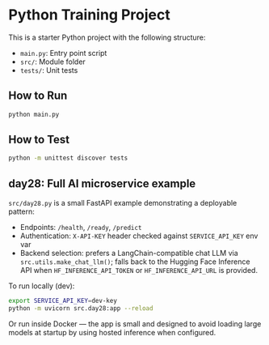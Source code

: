 # Python Training Project

This is a starter Python project with the following structure:

- `main.py`: Entry point script
- `src/`: Module folder
- `tests/`: Unit tests

## How to Run

```bash
python main.py
```

## How to Test

```bash
python -m unittest discover tests
```

## day28: Full AI microservice example

`src/day28.py` is a small FastAPI example demonstrating a deployable pattern:

- Endpoints: `/health`, `/ready`, `/predict`
- Authentication: `X-API-KEY` header checked against `SERVICE_API_KEY` env var
- Backend selection: prefers a LangChain-compatible chat LLM via `src.utils.make_chat_llm()`;
  falls back to the Hugging Face Inference API when `HF_INFERENCE_API_TOKEN` or `HF_INFERENCE_API_URL` is provided.

To run locally (dev):

```bash
export SERVICE_API_KEY=dev-key
python -m uvicorn src.day28:app --reload
```

Or run inside Docker — the app is small and designed to avoid loading large models at startup by using hosted inference when configured.
